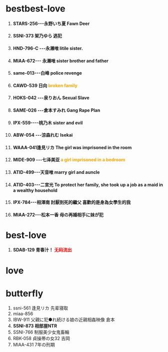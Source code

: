 # bestbest-love

1. #### STARS-256---永野いち夏       Fawn Deer

1. #### **SSNI-373** **架乃ゆら**      逃犯

3. #### HND-796-C ---永濑唯      litile sister.         

4. #### MIAA-672--- 永濑唯     sister  brother and father

2. #### same-013---白峰           police revenge

2. #### CAWD-539 日向         <font color='orange'>broken family</font>

2. #### **HOKS-042** ---泉りおん     Sexual Slave

4. #### SAME-026 ---倉本すみれ   Gang Rape Plan

4. #### IPX-559----桃乃木            sister and evil

8. #### **ABW-054 -**--涼森れむ     Isekai

8. #### WAAA-041逢見リカ        The girl was imprisoned in the room

9. #### MIDE-909 ---七泽美亚   <font color='orange'>a girl  imprisoned in a bedroom</font>

10. #### ATID-499---天音唯     marry  girl  and auncle  

11. #### ATID-403---二宮光 To protect her family, she took up a job as a maid in a wealthy household

15. #### IPX-784---相澤南  討厭到死的繼父 喜歡的是身為女學生的我

16. #### MIAA-272---松本一香  母の再婚相手に妹が犯



















# best-love

1. #### SDAB-129 青春汁！  <font color="red">无码流出</font>



# love



# butterfly

1. ssni-561  逢見リカ       先辈寝取
2. miaa-856
3. IBW-911 父親に犯●れ続ける娘の近親相姦映像 倉本
4. **SSNI-873 相部屋NTR**
5. SSNI-766 制服美少女鬼畜輪
6. RBK-058 貞操帯の女32 吉岡
9. MIAA-431 7年の刑期









































































































